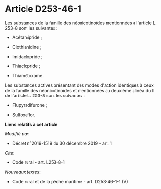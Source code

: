 # Article D253-46-1

Les substances de la famille des néonicotinoïdes mentionnées à l'article L. 253-8 sont les suivantes :

- Acétamipride ;

- Clothianidine ;

- Imidaclopride ;

- Thiaclopride ;

- Thiamétoxame.

Les substances actives présentant des modes d'action identiques à ceux de la famille des néonicotinoïdes et mentionnées au
deuxième alinéa du II de l'article L. 253-8 sont les suivantes :

- Flupyradifurone ;

- Sulfoxaflor.

**Liens relatifs à cet article**

_Modifié par_:

  - Décret n°2019-1519 du 30 décembre 2019 - art. 1

_Cite_:

  - Code rural - art. L253-8-1

_Nouveaux textes_:

  - Code rural et de la pêche maritime - art. D253-46-1-1 (V)
